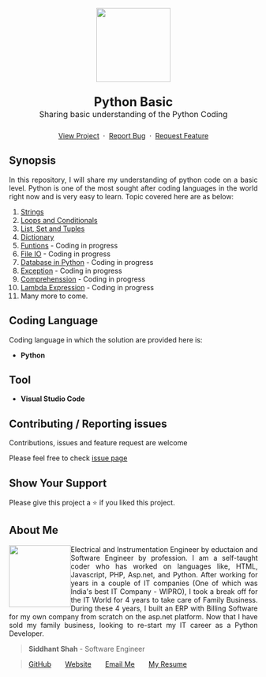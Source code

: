 
<p style="text-align: center;"><img src="https://user-images.githubusercontent.com/59141234/71911924-9dc6d680-319a-11ea-9b06-554ea5cb4eb1.png" height="150px" />
<p style="font-size:25px; text-align: center;"><b>Python Basic</b><br />
<span style="font-size:16px;">Sharing basic understanding of the Python Coding</span></p>

<p style="text-align: center;">
    <a href="https://github.com/siddhantshah1986/Python-Basics">View Project</a>&nbsp;&nbsp;·&nbsp;&nbsp;<a href="https://github.com/siddhantshah1986/Python-Basics/issues">Report Bug</a>&nbsp;&nbsp;·&nbsp;&nbsp;<a href="https://github.com/siddhantshah1986/Python-Basics/issues">Request Feature</a>
</p>

## Synopsis
<p style="text-align: justify">
In this repository, I will share my understanding of python code on a basic level. Python is one of the most sought after coding languages in the world right now and is very easy to learn. Topic covered here are as below:

1. [Strings]("https://github.com/siddhantshah1986/Python-Basics/tree/master/1.%20Strings" "")
2. [Loops and Conditionals]("https://github.com/siddhantshah1986/Python-Basics/tree/master/2.%20Conditionals%20%26%20Loop" "")
3. [List, Set and Tuples]("https://github.com/siddhantshah1986/Python-Basics/tree/master/3.%20List%2C%20Set%2C%20Tuple" "")
4. [Dictionary]("https://github.com/siddhantshah1986/Python-Basics/tree/master/4.%20Dictionary" "")
5. [Funtions]("" "") -  Coding in progress
6. [File IO]("" "") -  Coding in progress
7. [Database in Python]("" "") -  Coding in progress
8. [Exception]("" "") -  Coding in progress
9. [Comprehenssion]("" "") -  Coding in progress
10. [Lambda Expression]("" "") -  Coding in progress
11. Many more to come.
</p>


## Coding Language
Coding language in which the solution are provided here is:
- **Python**


## Tool
- **Visual Studio Code**


## Contributing / Reporting issues

Contributions, issues and feature request are welcome

Please feel free to check [issue page]("https://github.com/siddhantshah1986/Python-Basics/issues" "")

## Show Your Support

Please give this project a :star: if you liked this project.

## About Me

<img style="float: left;" src="https://user-images.githubusercontent.com/59141234/71884248-f330c280-315d-11ea-8070-721f57a476bb.jpg" width="125px">

<p style="text-align: justify">
Electrical and Instrumentation Engineer by eductaion and Software Engineer by profession. I am a self-taught coder who has worked on languages like, HTML, Javascript, PHP, Asp.net, and Python. After working for years in a couple of IT companies (One of which was India's best IT Company - WIPRO), I took a break off for the IT World for 4 years to take care of Family Business. During these 4 years, I built an ERP with Billing Software for my own company from scratch on the asp.net platform. Now that I have sold my family business, looking to re-start my IT career as a Python Developer.
</p>

> **Siddhant Shah** - Software Engineer

>[GitHub]("https://gist.github.com/siddhantshah1986" "Siddhant Git Hub")&emsp;&emsp;[Website]("https://gist.github.com/siddhantshah1986" "Siddhant Website")&emsp;&emsp;[Email Me]("siddhant.shah.1986@gmail.com" "Siddhant Mail")&emsp;&emsp;[My Resume]("siddhant.shah.1986@gmail.com" "Siddhant Resume")
